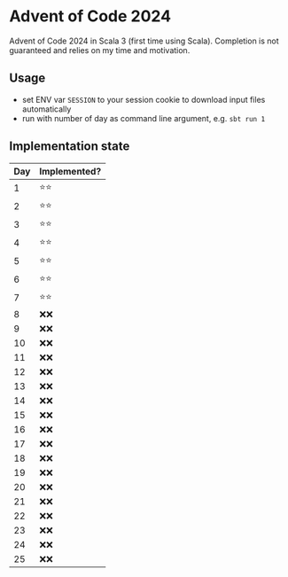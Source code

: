 # Advent of Code 2024

Advent of Code 2024 in Scala 3 (first time using Scala). Completion is not guaranteed and relies on my time and
motivation.

## Usage

- set ENV var `SESSION` to your session cookie to download input files automatically
- run with number of day as command line argument, e.g. `sbt run 1`

## Implementation state

| Day | Implemented? |
|-----|--------------|
| 1   | ⭐️⭐️         |
| 2   | ⭐️⭐️         |
| 3   | ⭐️⭐️         |
| 4   | ⭐️⭐️         |
| 5   | ⭐️⭐️         |
| 6   | ⭐️⭐️         |
| 7   | ⭐️⭐️         |
| 8   | ❌❌           |
| 9   | ❌❌           |
| 10  | ❌❌           |
| 11  | ❌❌           |
| 12  | ❌❌           |
| 13  | ❌❌           |
| 14  | ❌❌           |
| 15  | ❌❌           |
| 16  | ❌❌           |
| 17  | ❌❌           |
| 18  | ❌❌           |
| 19  | ❌❌           |
| 20  | ❌❌           |
| 21  | ❌❌           |
| 22  | ❌❌           |
| 23  | ❌❌           |
| 24  | ❌❌           |
| 25  | ❌❌           |
